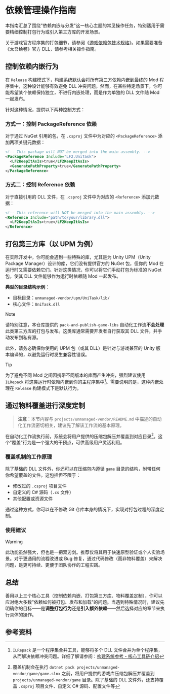 # 依赖管理操作指南

本指南汇总了围绕"依赖内嵌与分发"这一核心主题的常见操作任务，特别适用于需要精细控制打包行为或引入第三方库的开发场景。

关于游戏官方程序集的打包细节，请参阅《[游戏依赖包技术规格](../reference/game-libs-packaging.md)》。如果需要准备《太吾绘卷》官方 DLL，请参考相关操作指南。

## 控制依赖内嵌行为

在 `Release` 构建模式下，构建系统默认会将所有第三方依赖内嵌到最终的 Mod 程序集中，这种设计能够有效避免 DLL 冲突问题。然而，在某些特定场景下，你可能希望某个依赖保持独立，不进行内嵌处理，而是作为单独的 DLL 文件随 Mod 一起发布。

针对这种情况，提供以下两种控制方式：

### 方式一：控制 PackageReference 依赖

对于通过 NuGet 引用的包，在 `.csproj` 文件中为对应的 `<PackageReference>` 添加两项关键元数据：

```xml
<!-- This package will NOT be merged into the main assembly. -->
<PackageReference Include="LF2.UniTask">
  <LF2KeepItAsIs>true</LF2KeepItAsIs>
  <GeneratePathProperty>true</GeneratePathProperty>
</PackageReference>
```

### 方式二：控制 Reference 依赖

对于直接引用的 DLL 文件，在 `.csproj` 文件中为对应的 `<Reference>` 添加元数据：

```xml
<!-- This reference will NOT be merged into the main assembly. -->
<Reference Include="path/to/your/library.dll">
  <LF2KeepItAsIs>true</LF2KeepItAsIs>
</Reference>
```

## 打包第三方库（以 UPM 为例）

在实际开发中，你可能会遇到一些特殊的库，尤其是为 Unity UPM（Unity Package Manager）设计的库，它们没有提供官方的 NuGet 包，但你的 Mod 在运行时又需要依赖它们。针对这类情况，你可以将它们手动打包为标准的 NuGet 包，使其 DLL 文件能够作为运行时依赖随 Mod 一起发布。

**典型的目录结构示例**：
- 目标目录：`unmanaged-vendor/upm/UniTask/lib/`
- 核心文件：`UniTask.dll`

> [!NOTE]
> 请特别注意，本仓库提供的 `pack-and-publish-game-libs` 自动化工作流**不会处理**此类第三方库的打包与发布。这类库通常需要开发者自行获取其 DLL 文件，并手动发布到私有源。
>
> 此外，请务必确保你使用的 UPM 包（或其 DLL）是针对与游戏兼容的 Unity 版本编译的，以避免运行时发生兼容性错误。

> [!TIP]
> 为了避免不同 Mod 之间因携带不同版本的库而产生冲突，强烈建议使用 `ILRepack` 将这类运行时依赖内嵌到你的主程序集中[^1]。需要说明的是，这种内嵌处理在 `Release` 构建模式下是默认行为。
>

## 通过物料覆盖进行深度定制

> **注意**：本节内容与 `projects/unmanaged-vendor/README.md` 中描述的自动化工作流密切相关，建议先了解该工作流的基本原理。

在自动化工作流执行前，系统会将用户提供的压缩包解压并覆盖到对应目录[^2]。这个"覆盖"行为是一个强大的干预点，可供高级用户灵活利用。

### 覆盖机制的工作原理

除了基础的 DLL 文件外，你还可以在压缩包内遵循 `game` 目录的结构，附带任何你希望覆盖的文件。这包括但不限于：
- 修改过的 `.csproj` 项目文件
- 自定义的 C# 源码（`.cs` 文件）
- 其他配置或资源文件

通过这种方式，你可以在不修改 Git 仓库本身的情况下，实现对打包过程的深度定制。

### 使用建议

> [!WARNING]
> 此功能虽然强大，但也是一把双刃剑。推荐仅将其用于快速原型验证或个人实验场景。对于更通用的流程改进或 Bug 修复，通过代码修改（而非物料覆盖）来解决问题，是更可持续、更便于团队协作的工程实践。

## 总结

善用以上三个核心工具（控制依赖内嵌、打包第三方库、物料覆盖定制），你可以应对绝大多数"依赖如何被打包、发布和加载"的问题。当遇到特殊情况时，建议先明确你的目标——是**调整打包行为**还是**引入额外依赖**——然后选择对应的章节来执行具体的操作。

## 参考资料

[^1]: `ILRepack` 是一个程序集合并工具，能够将多个 DLL 文件合并为单个程序集，从而解决依赖冲突问题。详细了解请参阅：[构建系统参考 - 核心工具链介绍](../reference/build-system.md#核心工具链介绍)

[^2]: 覆盖机制会在执行 `dotnet pack projects/unmanaged-vendor/game/game.slnx` 之前，将用户提供的游戏库压缩包解压并覆盖到 `projects/unmanaged-vendor/game` 目录。除了基础的 DLL 文件外，还支持覆盖 `.csproj` 项目文件、自定义 C# 源码、配置文件等
